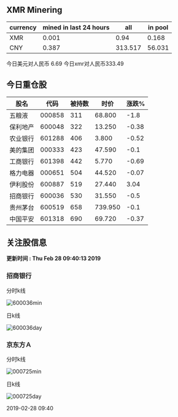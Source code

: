## XMR Minering

|currency|mined in last 24 hours|all|in pool|
|---|---|---|---|
|XMR|0.001|0.94|0.168|
|CNY|0.387|313.517|56.031|

今日美元对人民币 6.69	今日xmr对人民币333.49


## 今日重仓股 

|股名|代码|被持数|时价|涨跌%|
|---|---|---|---|---|
|五粮液|000858|311|68.800|-1.8|
|保利地产|600048|322|13.250|-0.38|
|农业银行|601288|406|3.800|-0.52|
|美的集团|000333|423|47.590|-0.1|
|工商银行|601398|442|5.770|-0.69|
|格力电器|000651|504|44.520|-0.07|
|伊利股份|600887|519|27.440|3.04|
|招商银行|600036|530|31.550|-0.5|
|贵州茅台|600519|658|739.950|-0.1|
|中国平安|601318|690|69.720|-0.37|

## 关注股信息
**更新时间 : Thu Feb 28 09:40:13 2019**
### 招商银行 
分时k线

![600036min](http://image.sinajs.cn/newchart/min/n/sh600036.gif)

日k线

![600036day](http://image.sinajs.cn/newchart/daily/n/sh600036.gif)

### 京东方Ａ 
分时k线

![000725min](http://image.sinajs.cn/newchart/min/n/sz000725.gif)

日k线

![000725day](http://image.sinajs.cn/newchart/daily/n/sz000725.gif)

2019-02-28 09:40